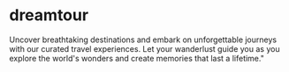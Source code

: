 # dreamtour
Uncover breathtaking destinations and embark on unforgettable journeys with our curated travel experiences. Let your wanderlust guide you as you explore the world's wonders and create memories that last a lifetime."
